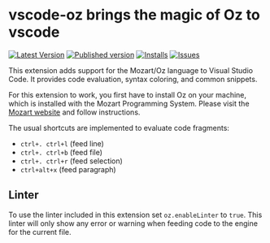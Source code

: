 vscode-oz brings the magic of Oz to vscode
==========================================

[![Latest Version](https://img.shields.io/github/tag/mozart/vscode-oz.svg?style=flat-square)](https://github.com/mozart/vscode-oz/releases)
[![Published version](https://img.shields.io/visual-studio-marketplace/v/mozart-oz.vscode-oz.svg?style=flat-square)](https://marketplace.visualstudio.com/items?itemName=mozart-oz.vscode-oz)
[![Installs](https://img.shields.io/visual-studio-marketplace/d/mozart-oz.vscode-oz.svg?style=flat-square)](https://marketplace.visualstudio.com/items?itemName=mozart-oz.vscode-oz)
[![Issues](https://img.shields.io/github/issues/mozart/vscode-oz.svg?style=flat-square)](https://github.com/mozart/vscode-oz/issues)

This extension adds support for the Mozart/Oz language to Visual Studio Code. It provides code evaluation, syntax coloring, and common snippets.

For this extension to work, you first have to install Oz on your machine, which is installed with the Mozart Programming System.
Please visit the [Mozart website](http://mozart2.org/) and follow instructions.

The usual shortcuts are implemented to evaluate code fragments:

- `ctrl+. ctrl+l` (feed line)
- `ctrl+. ctrl+b` (feed file)
- `ctrl+. ctrl+r` (feed selection)
- `ctrl+alt+x` (feed paragraph)

Linter
------

To use the linter included in this extension set `oz.enableLinter` to `true`. This linter will only show any error or warning when feeding code to the engine for the current file.
